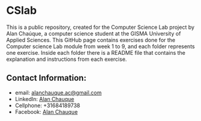 # CSlab
This is a public repository, created for the Computer Science Lab project by Alan Chaúque, a computer science student at the GISMA University of Applied Sciences. This GitHub page contains exercises done for the Computer science Lab module from week 1 to 9, and each folder represents one exercise. Inside each folder there is a README file that contains the explanation and instructions from each exercise.

## Contact Information:
- email: [alanchauque.ac@gmail.com](mailto:alanchauque.ac@gmail.com)
- LinkedIn: [Alan Chauque](https://www.linkedin.com/mwlite/profile/in/alan-chauque-434b6a273)
- Cellphone: +31684189738
-  Facebook: [Alan Chauque](https://www.facebook.com/alan.chauque.7)
